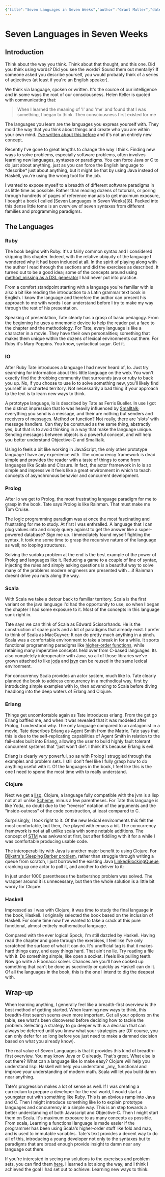 ```yaml
---
{"title":"Seven Languages in Seven Weeks","author":"Grant Muller","date":"2012-09-24T12:00:28+00:00","lastmod":"2022-04-19T14:27:29-04:00","dg-publish":true,"dg-permalink":"seven-languages-in-seven-weeks","permalink":"/seven-languages-in-seven-weeks/","dgHomeLink":true,"dgPassFrontmatter":true}
---
```


# Seven Languages in Seven Weeks
## Introduction

Think about the way you think. Think about that thought, and this one. Did you think using words? Did you see the words? Sound them out mentally? If someone asked you describe yourself, you would probably think of a series of adjectives (at least if you're an English speaker).

We think via language, spoken or written. It's the source of our intelligence and in some ways the root of our consciousness. Helen Keller is quoted with communicating that:

> When I learned the meaning of 'I' and 'me' and found that I was something, I began to think. Then consciousness first existed for me

The languages you learn are the languages you express yourself with. They mold the way that you think about things and create who you are within your own mind. [I've written about this before](http://grantmuller.com/hacking-the-way-we-think/) and it's not an entirely new concept.

Recently I've gone to great lengths to change the way I think. Finding new ways to solve problems, especially software problems, often involves learning new languages, syntaxes or paradigms. You can force Java or C to do just about anything, just as you can force the English language to \*describe\* just about anything, but it might be that by using Java instead of Haskell, you're using the wrong tool for the job.

I wanted to expose myself to a breadth of different software paradigms in as little time as possible. Rather than reading dozens of tutorials, or poring through hundreds of pages of reference manuals to get maximum exposure, I bought a book I called [Seven Languages in Seven Weeks][8]. Packed into this dense little tome is an overview of seven syntaxes from different families and programming paradigms.

## The Languages
### Ruby

The book begins with Ruby. It's a fairly common syntax and I considered skipping this chapter. Indeed, with the relative ubiquity of the language I wondered why it had been included at all. In the spirit of playing along with the author I read through the sections and did the exercises as described. It turned out to be a good idea; some of the concepts around using [method_missing as a DSL generator](http://www.artima.com/rubycs/articles/ruby_as_dsl3.html) I had never put into practice.

From a comfort standpoint starting with a language you're familiar with is also a bit like reading the introduction to a Latin grammar text book in English. I know the language and therefore the author can present his approach to me with words I can understand before I try to make my way through the rest of his presentation.

Speaking of presentation, Tate clearly has a grasp of basic pedagogy. From the beginning he uses a mnemonic device to help the reader put a face to the chapter and the methodology. For Tate, every language is like a character in a movie. They have their own personalities; something that makes them unique within the dozens of lexical environments out there. For Ruby it's Mary Poppins. You know, syntactical sugar. Get it.

### IO

After Ruby Tate introduces a language I had never heard of, Io. Just try searching for information about this little language on the web. You won't exactly find the throbbing community that surrounds java or ruby to back you up. No, if you choose to use Io to solve something new, you'll likely find yourself in uncharted territory. Not necessarily a bad thing if your approach to the text is to learn new ways to think.

A prototype language, Io is described by Tate as Ferris Bueller. In use I got the distinct impression that Io was heavily influenced by [Smalltalk](http://en.wikipedia.org/wiki/Smalltalk); everything you send is a message, and their are nothing but senders and receivers of messages. Method or function? Not really, there are 'slots' with message handlers. Can they be construed as the same thing, abstractly yes, but that is to avoid thinking in a way that make the language unique. Sending messages between objects is a powerful concept, and will help you better understand Objective-C and Smalltalk.

Using Io feels a bit like working in JavaScript, the only other prototype language I have any experience with. The concurrency framework is dead simple and provides the reader with a taste of things to come from languages like Scala and Closure. In fact, the actor framework in Io is so simple and impressive it feels like a great environment in which to teach concepts of asynchronous behavior and concurrent development.

### Prolog

After Io we get to Prolog, the most frustrating language paradigm for me to grasp in the book. Tate says Prolog is like Rainman. That must make me Tom Cruise.

The logic programming paradigm was at once the most fascinating and frustrating for me to study. At first I was enthralled. A language that I can plug values into and simply query against to get the answer like a super-powered database? Sign me up. I immediately found myself fighting the syntax. It took me some time to grasp the recursive nature of the language as well; no looping structures.

Solving the sudoku problem at the end is the best example of the power of Prolog and languages like it. Reducing a game to a couple of line of syntax, injecting the rules and simply asking questions is a beautiful way to solve many of the problems modern engineers are presented with &#8230;if Rainman doesnt drive you nuts along the way.

### Scala

With Scala we take a detour back to familiar territory. Scala is the first variant on the java language I'd had the opportunity to use, so when I began the chapter I had some exposure to it. Most of the concepts in this language sunk right in.

Tate says we can think of Scala as Edward Scissorhands. He is the construction of spare parts and a lot of paradigms that already exist. I prefer to think of Scala as MacGuyver; It can do pretty much anything in a pinch. Scala was a comfortable environment to take a break in for a while. It sports functional programming paradigms like [higher-order functions](http://en.wikipedia.org/wiki/Higher-order_function), while retaining many imperative concepts held over from C-based languages. Its also completely interoperable with Java, so all of those libraries we've grown attached to like [joda](http://joda-time.sourceforge.net/) and [jsyn](http://www.softsynth.com/jsyn/) can be reused in the same lexical environment.

For concurrency Scala provides an actor system, much like Io. Tate clearly planned the book to address concurrency in a methodical way, first by introducing simple examples with Io, then advancing to Scala before diving headlong into the deep waters of Erlang and Clojure.

### Erlang

Things get uncomfortable again as Tate introduces erlang. From the get go Erlang baffled me, and when it was revealed that it was modeled after Prolog, I understood why. The only language compared to an antagonist in a movie, Tate describes Erlang as Agent Smith from the Matrix. Tate says that this is due to the self-replicating capabilities of Agent Smith in relation to the fail-safes built into Erlang, allowing the user to build highly fault tolerant concurrent systems that &#8220;just won't die&#8221;. I think it's because Erlang is evil.

Erlang is clearly very powerful, so as with Prolog I struggled through the examples and problem sets. I still don't feel like I fully grasp how to do anything useful with it. Of the languages in the book, I feel like this is the one I need to spend the most time with to really understand.

### Clojure

Next we get a [lisp](http://en.wikipedia.org/wiki/Lisp\_(programming\_language)). Clojure, a language fully compatible with the jvm is a lisp not at all unlike [Scheme](http://schemers.org/), minus a few parentheses. For Tate this language is like Yoda, no doubt due to the &#8220;reverse&#8221; notation of the arguments and the &#8220;inside-outness&#8221; of the code construction, at least compared to C.

Surprisingly, I took right to it. Of the new lexical environments this felt the most comfortable, but then, I've played with emacs a bit. The concurrency framework is not at all unlike scala with some notable additions. The concept of [STM](http://en.wikipedia.org/wiki/Software\_transactional\_memory) was awkward at first, but after fiddling with it for a while I was comfortable producing usable code.

The interoperability with Java is another major benefit to using Clojure. For [Dijkstra's Sleeping Barber problem](http://en.wikipedia.org/wiki/Sleeping\_barber\_problem), rather than struggle through writing a queue from scratch, I just borrowed the existing Java [LinkedBlockingQueue](http://docs.oracle.com/javase/6/docs/api/java/util/concurrent/LinkedBlockingQueue.html), cranking up one actor to poll it, and another to deliver to it:

In just under 1000 parentheses the barbershop problem was solved. The wrapper around it is unnecessary, but then the whole solution is a little bit wordy for Clojure.

### Haskell

Impressed as I was with Clojure, it was time to study the final language in the book, Haskell. I originally selected the book based on the inclusion of Haskell. For some time now I've wanted to take a crack at this pure functional, almost entirely mathematical language.

Compared with the ever logical Spock, I'm still dazzled by Haskell. Having read the chapter and gone through the exercises, I feel like I've only scratched the surface of what it can do. It's unofficial tag is that it makes hard things easy, and easy things hard. That ain't no lie. Try reading a file with it. Do something simple, like open a socket. I feels like pulling teeth. Now go write a Fibonacci solver. Chances are you'll have cooked up something that can't be done as succinctly or quickly as Haskell can do it. Of all the languages in the book, this is the one I intend to dig the deepest with.

## Wrap-up

When learning anything, I generally feel like a breadth-first overview is the best method of getting started. When learning new ways to think, this breadth-first search seems even more important. Get all your options on the table, see what's been discovered before deciding how to tackle the problem. Selecting a strategy to go deeper with is a decision that can always be deferred until you know what your strategies are (Of course, you can only defer for so long before you just need to make a damned decision based on what you already know).

The real value of Seven Languages is that it provides this kind of breadth-first overview. You may know Java or C already. That's great. What else is out there? What can a language like Io make easy? Clojure will help you understand lisp. Haskell will help you understand \_any\_ functional and improve your understanding of modern math. Scala will let you build damn near anything.

Tate's progression makes a lot of sense as well. If I was creating a curriculum to prepare a developer for the real world, I would start a youngster out with something like Ruby. This is an obvious ramp into Java and C. Then I might introduce something like Io to explain prototype languages and concurrency in a simple way. This is an step towards a better understanding of both Javascript and Objective-C. Then I might start them on Scala. It's maximum exposure to as many concepts as possible. From scala, Learning a functional language is made easier if the programmer has been using Scala's higher-order stuff like fold and map, and is used to immutable variables. Tate's text provides a decent way to do all of this, introducing a young developer not only to the syntaxes but to paradigms that are broad enough provide insight to damn near any language out there.

If you're interested in seeing my solutions to the exercises and problem sets, you can find them [here](https://github.com/gmuller/7L7W). I learned a lot along the way, and I think I achieved the goal I had set out to achieve: Learning new ways to think.
